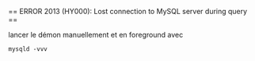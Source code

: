 == ERROR 2013 (HY000): Lost connection to MySQL server during query ==

lancer le démon manuellement et en foreground avec
```
mysqld -vvv
```
